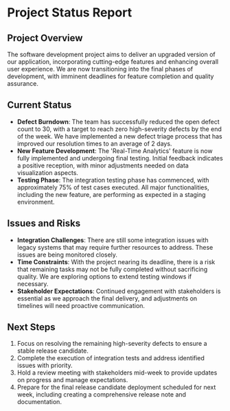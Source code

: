 <h1>Project Status Report</h1>
<h2>Project Overview</h2>
<p>The software development project aims to deliver an upgraded version of our application, incorporating cutting-edge features and enhancing overall user experience. We are now transitioning into the final phases of development, with imminent deadlines for feature completion and quality assurance.</p>
<h2>Current Status</h2>
<ul>
<li><strong>Defect Burndown</strong>: The team has successfully reduced the open defect count to 30, with a target to reach zero high-severity defects by the end of the week. We have implemented a new defect triage process that has improved our resolution times to an average of 2 days.</li>
<li><strong>New Feature Development</strong>: The 'Real-Time Analytics' feature is now fully implemented and undergoing final testing. Initial feedback indicates a positive reception, with minor adjustments needed on data visualization aspects.</li>
<li><strong>Testing Phase</strong>: The integration testing phase has commenced, with approximately 75% of test cases executed. All major functionalities, including the new feature, are performing as expected in a staging environment.</li>
</ul>
<h2>Issues and Risks</h2>
<ul>
<li><strong>Integration Challenges</strong>: There are still some integration issues with legacy systems that may require further resources to address. These issues are being monitored closely.</li>
<li><strong>Time Constraints</strong>: With the project nearing its deadline, there is a risk that remaining tasks may not be fully completed without sacrificing quality. We are exploring options to extend testing windows if necessary.</li>
<li><strong>Stakeholder Expectations</strong>: Continued engagement with stakeholders is essential as we approach the final delivery, and adjustments on timelines will need proactive communication.</li>
</ul>
<h2>Next Steps</h2>
<ol>
<li>Focus on resolving the remaining high-severity defects to ensure a stable release candidate.</li>
<li>Complete the execution of integration tests and address identified issues with priority.</li>
<li>Hold a review meeting with stakeholders mid-week to provide updates on progress and manage expectations.</li>
<li>Prepare for the final release candidate deployment scheduled for next week, including creating a comprehensive release note and documentation.</li>
</ol>